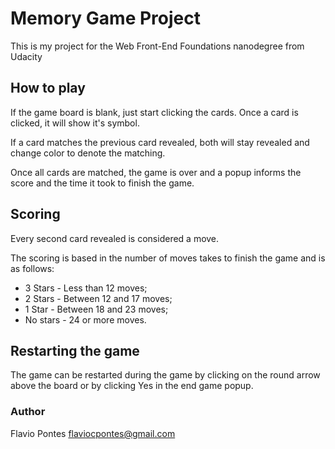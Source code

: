 # Memory Game Project

This is my project for the Web Front-End Foundations nanodegree from Udacity

## How to play

If the game board is blank, just start clicking the cards. Once a card is clicked, it will show it's symbol.

If a card matches the previous card revealed, both will stay revealed and change color to denote the matching.

Once all cards are matched, the game is over and a popup informs the score and the time it took to finish the game.

## Scoring

Every second card revealed is considered a move.

The scoring is based in the number of moves takes to finish the game and is as follows:

- 3 Stars - Less than 12 moves;
- 2 Stars - Between 12 and 17 moves;
- 1 Star - Between 18 and 23 moves;
- No stars - 24 or more moves.

## Restarting the game

The game can be restarted during the game by clicking on the round arrow above the board or by clicking Yes in the end game popup.

### Author

Flavio Pontes <flaviocpontes@gmail.com>